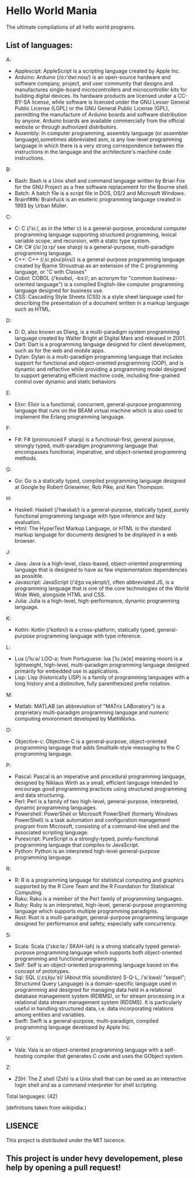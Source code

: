 # Hello World Mania
The ultimate compilations of all hello world programs. 

## List of languages:
A:
- Applescipt: AppleScript is a scripting language created by Apple Inc.
- Arduino: Arduino (/ɑːrˈdwiːnoʊ/) is an open-source hardware and software company, project, and user community that designs and manufactures single-board microcontrollers and microcontroller kits for building digital devices. Its hardware products are licensed under a CC-BY-SA license, while software is licensed under the GNU Lesser General Public License (LGPL) or the GNU General Public License (GPL), permitting the manufacture of Arduino boards and software distribution by anyone. Arduino boards are available commercially from the official website or through authorized distributors. 
- Assembly: In computer programming, assembly language (or assembler language),sometimes abbreviated asm, is any low-level programming language in which there is a very strong correspondence between the instructions in the language and the architecture's machine code instructions.


B:
- Bash: Bash is a Unix shell and command language written by Brian Fox for the GNU Project as a free software replacement for the Bourne shell.
- Batch: A batch file is a script file in DOS, OS/2 and Microsoft Windows.
- Brainf##k: Brainfuck is an esoteric programming language created in 1993 by Urban Müller.

C:
- C: C (/ˈsiː/, as in the letter c) is a general-purpose, procedural computer programming language supporting structured programming, lexical variable scope, and recursion, with a static type system.
- C#: C# (/si ʃɑːrp/ see sharp) is a general-purpose, multi-paradigm programming language.
- C++: C++ (/ˌsiːˌplʌsˈplʌs/) is a general-purpose programming language created by Bjarne Stroustrup as an extension of the C programming language, or "C with  Classes"
- Cobol: COBOL (/ˈkoʊbɒl, -bɔːl/; an acronym for "common business-oriented language") is a compiled English-like computer programming language designed for business use. 
- CSS: Cascading Style Sheets (CSS) is a style sheet language used for describing the presentation of a document written in a markup language such as HTML.

D: 
- D: D, also known as Dlang, is a multi-paradigm system programming language created by Walter Bright at Digital Mars and released in 2001.
- Dart: Dart is a programming language designed for client development, such as for the web and mobile apps.
- Dylan: Dylan is a multi-paradigm programming language that includes support for functional and object-oriented programming (OOP), and is dynamic and reflective while providing a programming model designed to support generating efficient machine code, including fine-grained control over dynamic and static behaviors

E:
- Elixr: Elixir is a functional, concurrent, general-purpose programming language that runs on the BEAM virtual machine which is also used to implement the Erlang programming language.


F: 
- F#: F# (pronounced F sharp) is a functional-first, general purpose, strongly typed, multi-paradigm programming language that encompasses functional, imperative, and object-oriented programming methods. 

G: 
- Go: Go is a statically typed, compiled programming language designed at Google by Robert Griesemer, Rob Pike, and Ken Thompson.

H:
- Haskell: Haskell (/ˈhæskəl/) is a general-purpose, statically typed, purely functional programming language with type inference and lazy evaluation.
- Html: The HyperText Markup Language, or HTML is the standard markup language for documents designed to be displayed in a web browser.


J:
- Java: Java is a high-level, class-based, object-oriented programming language that is designed to have as few implementation dependencies as possible.
- Javascript: JavaScript (/ˈdʒɑːvəˌskrɪpt/), often abbreviated JS, is a programming language that is one of the core technologies of the World Wide Web, alongside HTML and CSS.
- Julia: Julia is a high-level, high-performance, dynamic programming language.

K:
- Kotlin: Kotlin (/ˈkɒtlɪn/) is a cross-platform, statically typed, general-purpose programming language with type inference.

L:
- Lua (/ˈluːə/ LOO-ə; from Portuguese: lua [ˈlu.(w)ɐ] meaning moon) is a lightweight, high-level, multi-paradigm programming language designed primarily for embedded use in applications.
- Lisp: Lisp (historically LISP) is a family of programming languages with a long history and a distinctive, fully parenthesized prefix notation.

M:
- Matlab: MATLAB (an abbreviation of "MATrix LABoratory") is a proprietary multi-paradigm programming language and numeric computing environment developed by MathWorks.

O:
- Objective-c: Objective-C is a general-purpose, object-oriented programming language that adds Smalltalk-style messaging to the C programming language.

P:
- Pascal: Pascal is an imperative and procedural programming language, designed by Niklaus Wirth as a small, efficient language intended to encourage good programming practices using structured programming and data structuring.
- Perl: Perl is a family of two high-level, general-purpose, interpreted, dynamic programming languages.
- Powershell: PowerShell or Microsoft PowerShell (formerly Windows PowerShell) is a task automation and configuration management program from Microsoft, consisting of a command-line shell and the associated scripting language.
- Purescript: PureScript is a strongly-typed, purely-functional programming language that compiles to JavaScript.
- Python: Python is an interpreted high-level general-purpose programming language.

R:
- R: R is a programming language for statistical computing and graphics supported by the R Core Team and the R Foundation for Statistical Computing.
- Raku: Raku is a member of the Perl family of programming languages.
- Ruby: Ruby is an interpreted, high-level, general-purpose programming language which supports multiple programming paradigms.
- Rust: Rust is a multi-paradigm, general-purpose programming language designed for performance and safety, especially safe concurrency.

S:
- Scala: Scala (/ˈskɑːlɑː/ SKAH-lah) is a strong statically typed general-purpose programming language which supports both object-oriented programming and functional programming.
- Self: Self is an object-oriented programming language based on the concept of prototypes. 
- Sql: SQL (/ˌɛsˌkjuːˈɛl/ (About this soundlisten) S-Q-L, /ˈsiːkwəl/ "sequel"; Structured Query Language) is a domain-specific language used in programming and designed for managing data held in a relational database management system (RDBMS), or for stream processing in a relational data stream management system (RDSMS). It is particularly useful in handling structured data, i.e. data incorporating relations among entities and variables.
- Swift: Swift is a general-purpose, multi-paradigm, compiled programming language developed by Apple Inc.

V: 
- Vala: Vala is an object-oriented programming language with a self-hosting compiler that generates C code and uses the GObject system. 

Z:
- ZSH: The Z shell (Zsh) is a Unix shell that can be used as an interactive login shell and as a command interpreter for shell scripting.

Total languages: (42)

(definitions taken from wikipidia.)

## LISENCE
This project is distributed under the MIT lsicence.

## This project is under hevy developement, plese help by opening a pull request!
